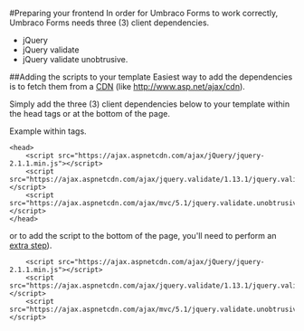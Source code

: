 #Preparing your frontend
In order for Umbraco Forms to work correctly, Umbraco Forms needs three (3) client dependencies.

- jQuery
- jQuery validate 
- jQuery validate unobtrusive. 

##Adding the scripts to your template
Easiest way to add the dependencies is to fetch them from a [CDN](https://en.wikipedia.org/wiki/Content_delivery_network) (like http://www.asp.net/ajax/cdn).

Simply add the three (3) client dependencies below to your template within the head tags or at the bottom of the page.

Example within <head> tags.
```
<head>
	<script src="https://ajax.aspnetcdn.com/ajax/jQuery/jquery-2.1.1.min.js"></script>
	<script src="https://ajax.aspnetcdn.com/ajax/jquery.validate/1.13.1/jquery.validate.min.js"></script>
	<script src="https://ajax.aspnetcdn.com/ajax/mvc/5.1/jquery.validate.unobtrusive.min.js"></script>
</head>
```
or to add the script to the bottom of the page,  you'll need to perform an [extra step](../Rendering-Scripts/index.md)).
	
```
	<script src="https://ajax.aspnetcdn.com/ajax/jQuery/jquery-2.1.1.min.js"></script>
	<script src="https://ajax.aspnetcdn.com/ajax/jquery.validate/1.13.1/jquery.validate.min.js"></script>
	<script src="https://ajax.aspnetcdn.com/ajax/mvc/5.1/jquery.validate.unobtrusive.min.js"></script>
```




